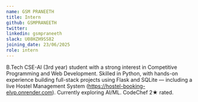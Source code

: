 ```yaml
---
name: GSM PRANEETH
title: Intern
github: GSMPRANEETH
twitter: 
linkedin: gsmpraneeth
slack: U08HZH9SS82
joining_date: 23/06/2025
role: intern
---
```


B.Tech CSE-AI (3rd year) student with a strong interest in Competitive Programming and Web Development. Skilled in Python, with hands-on experience building full-stack projects using Flask and SQLite — including a live Hostel Management System (https://hostel-booking-elvp.onrender.com). Currently exploring AI/ML. CodeChef 2★ rated.
